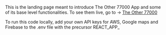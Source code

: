 This is the landing page meant to introduce The Other 77000 App and some of its
base level functionalities. To see them live, go to -> [The Other 77000](https://the-other-77000-app.herokuapp.com)

To run this code locally, add your own API keys for AWS, Google maps and Firebase to the .env file with the precursor REACT_APP_
